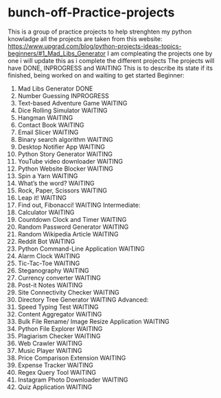 # bunch-off-Practice-projects

This is a group of practice projects to help strenghten my python knowladge
all the projects are taken from this website:
https://www.upgrad.com/blog/python-projects-ideas-topics-beginners/#1_Mad_Libs_Generator
I am compleating the projects one by one i will update this as i complete the different projects
The projects will have DONE, INPROGRESS and WAITING
This is to describe its state if its finished, being worked on and waiting to get started
Beginner:
1. Mad Libs Generator                                   DONE
2. Number Guessing                                      INPROGRESS
3. Text-based Adventure Game                            WAITING
4. Dice Rolling Simulator                               WAITING
5. Hangman                                              WAITING
6. Contact Book                                         WAITING
7. Email Slicer                                         WAITING
8. Binary search algorithm                              WAITING
9. Desktop Notifier App                                 WAITING
10. Python Story Generator                              WAITING
11. YouTube video downloader                            WAITING
12. Python Website Blocker                              WAITING
13. Spin a Yarn                                         WAITING
14. What’s the word?                                    WAITING
15. Rock, Paper, Scissors                               WAITING
16. Leap it!                                            WAITING
17. Find out, Fibonacci!                                WAITING
Intermediate:   
18. Calculator                                          WAITING
19. Countdown Clock and Timer                           WAITING
20. Random Password Generator                           WAITING
21. Random Wikipedia Article                            WAITING
22. Reddit Bot                                          WAITING
23. Python Command-Line Application                     WAITING
24. Alarm Clock                                         WAITING
25. Tic-Tac-Toe                                         WAITING
26. Steganography                                       WAITING
27. Currency converter                                  WAITING
28. Post-it Notes                                       WAITING
29. Site Connectivity Checker                           WAITING
30. Directory Tree Generator                            WAITING
Advanced:
31. Speed Typing Test                                   WAITING
32. Content Aggregator                                  WAITING
33. Bulk File Rename/ Image Resize Application          WAITING
34. Python File Explorer                                WAITING
35. Plagiarism Checker                                  WAITING
36. Web Crawler                                         WAITING
37. Music Player                                        WAITING
38. Price Comparison Extension                          WAITING
39. Expense Tracker                                     WAITING
40. Regex Query Tool                                    WAITING
41. Instagram Photo Downloader                          WAITING
42. Quiz Application                                    WAITING